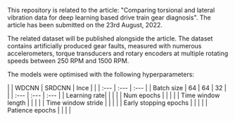 This repository is related to the article: "Comparing torsional and lateral vibration data for deep learning based drive train gear
diagnosis". The article has been submitted on the 23rd August, 2022.

The related dataset will be published alongside the article. The dataset contains artificially produced gear faults, measured with numerous accelerometers, torque transducers and rotary encoders at multiple rotating speeds between 250 RPM and 1500 RPM.

The models were optimised with the following hyperparameters:

| | WDCNN | SRDCNN | Ince |
| | :--- | :--- | :--- |
| Batch size | 64 | 64 | 32 |
| | :--- | :--- | :--- |
| Learning rate| | | |
| Num epochs | | | |
| Time window length | | | |
| Time window stride | | | |
| Early stopping epochs | | | |
| Patience epochs | | | |
